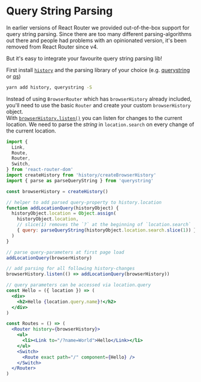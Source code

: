 # Query String Parsing

In earlier versions of React Router we provided out-of-the-box support for query string parsing. Since there are too many different parsing-algorithms out there and people had problems with an opinionated version, it's been removed from React Router since v4.

But it's easy to integrate your favourite query string parsing lib!

First install [`history`](https://www.npmjs.com/package/qs) and the parsing library of your choice (e.g. [querystring](https://www.npmjs.com/package/querystring) or [qs](https://www.npmjs.com/package/qs))

```sh
yarn add history, querystring -S
```

Instead of using `BrowserRouter` which has `browserHistory` already included, you'll need to use the basic `Router` and create your custom `browserHistory` object.  
With [`browserHistory.listen()`](https://github.com/reacttraining/history#listening) you can listen for changes to the current location. We need to parse the *string* in `location.search` on every change of the current location.

```jsx
import {
  Link,
  Route,
  Router,
  Switch,
} from 'react-router-dom'
import createHistory from 'history/createBrowserHistory'
import { parse as parseQueryString } from 'querystring'

const browserHistory = createHistory()

// helper to add parsed query-property to history.location
function addLocationQuery(historyObject) {
  historyObject.location = Object.assign(
    historyObject.location,
    // slice(1) removes the `?` at the beginning of `location.search`
    { query: parseQueryString(historyObject.location.search.slice(1)) },
  )
}

// parse query-parameters at first page load
addLocationQuery(browserHistory)

// add parsing for all following history-changes
browserHistory.listen(() => addLocationQuery(browserHistory))

// query parameters can be accessed via location.query
const Hello = ({ location }) => (
  <div>
    <h2>Hello {location.query.name}!</h2>
  </div>
)

const Routes = () => (
  <Router history={browserHistory}>
    <ul>
      <li><Link to="/?name=World">Hello</Link></li>
    </ul>
    <Switch>
      <Route exact path="/" component={Hello} />
    </Switch>
  </Router>
)

```